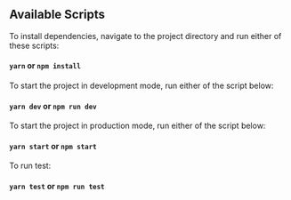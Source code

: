## Available Scripts

To install dependencies, navigate to the project directory and run either of these scripts:

#### `yarn` or `npm install`

To start the project in development mode, run either of the script below:

#### `yarn dev` or `npm run dev`

To start the project in production mode, run either of the script below:

#### `yarn start` or `npm start`

To run test:

#### `yarn test` or `npm run test`
